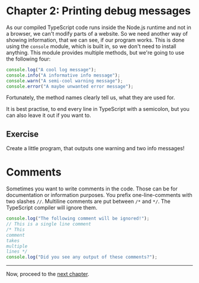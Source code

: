 # Chapter 2: Printing debug messages
As our compiled TypeScript code runs inside the Node.js runtime and not in a browser, we can't modify parts of a website. So we need another way of showing information, that we can see, if our program works.
This is done using the `console` module, which is built in, so we don't need to install anything.
This module provides multiple methods, but we're going to use the following four:
```typescript
console.log("A cool log message");
console.info("A informative info message");
console.warn("A semi-cool warning message");
console.error("A maybe unwanted error message");
```
Fortunately, the method names clearly tell us, what they are used for.

It is best practise, to end every line in TypeScript with a semicolon, but you can also leave it out if you want to.

## Exercise
Create a little program, that outputs one warning and two info messages!

# Comments
Sometimes you want to write comments in the code. Those can be for documentation or information purposes. You prefix one-line-comments with two slashes `//`. Multiline comments are put between `/*` and `*/`. The TypeScript compiler will ignore them.
```typescript
console.log("The following comment will be ignored!");
// This is a single line comment
/* This
comment
takes
multiple
lines */
console.log("Did you see any output of these comments?");
```

---
Now, proceed to the [next chapter](./03_Strings.md).